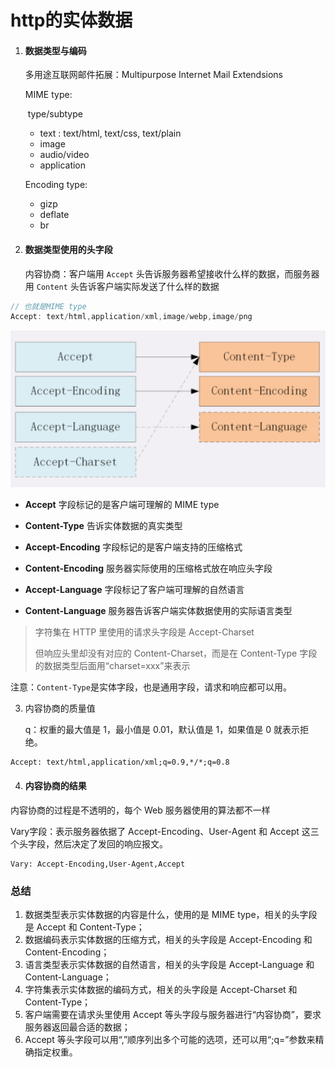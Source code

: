 # http的实体数据



1. #### 数据类型与编码

   多用途互联网邮件拓展：Multipurpose Internet Mail Extendsions

   MIME type:

   ​	type/subtype

   - text : text/html, text/css, text/plain
   - image
   - audio/video
   - application

   Encoding type:

   - gizp
   - deflate
   - br	

   

2. #### 数据类型使用的头字段

   内容协商：客户端用 `Accept` 头告诉服务器希望接收什么样的数据，而服务器用 `Content` 头告诉客户端实际发送了什么样的数据

```javascript
// 也就是MIME type
Accept: text/html,application/xml,image/webp,image/png
```

<a data-fancybox title="image-20200622102431305" href="https://raw.githubusercontent.com/SUH11/images/master/http/15-1.png">![image-20200622102431305](https://raw.githubusercontent.com/SUH11/images/master/http/15-1.png)</a>

- **Accept** 字段标记的是客户端可理解的 MIME type

- **Content-Type** 告诉实体数据的真实类型

- **Accept-Encoding** 字段标记的是客户端支持的压缩格式

- **Content-Encoding** 服务器实际使用的压缩格式放在响应头字段

- **Accept-Language** 字段标记了客户端可理解的自然语言

- **Content-Language** 服务器告诉客户端实体数据使用的实际语言类型

> 字符集在 HTTP 里使用的请求头字段是 Accept-Charset
>
> 但响应头里却没有对应的 Content-Charset，而是在 Content-Type 字段的数据类型后面用“charset=xxx”来表示

注意：`Content-Type`是实体字段，也是通用字段，请求和响应都可以用。

3. 内容协商的质量值

   q：权重的最大值是 1，最小值是 0.01，默认值是 1，如果值是 0 就表示拒绝。

```
Accept: text/html,application/xml;q=0.9,*/*;q=0.8
```



4. #### 内容协商的结果

内容协商的过程是不透明的，每个 Web 服务器使用的算法都不一样

Vary字段：表示服务器依据了 Accept-Encoding、User-Agent 和 Accept 这三个头字段，然后决定了发回的响应报文。

```
Vary: Accept-Encoding,User-Agent,Accept
```



### 总结

1. 数据类型表示实体数据的内容是什么，使用的是 MIME type，相关的头字段是 Accept 和 Content-Type；
2. 数据编码表示实体数据的压缩方式，相关的头字段是 Accept-Encoding 和 Content-Encoding；
3. 语言类型表示实体数据的自然语言，相关的头字段是 Accept-Language 和 Content-Language；
4. 字符集表示实体数据的编码方式，相关的头字段是 Accept-Charset 和 Content-Type；
5. 客户端需要在请求头里使用 Accept 等头字段与服务器进行“内容协商”，要求服务器返回最合适的数据；
6. Accept 等头字段可以用“,”顺序列出多个可能的选项，还可以用“;q=”参数来精确指定权重。





























